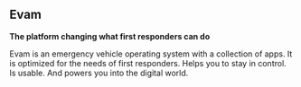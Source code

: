 ## Evam

**The platform changing what first responders can do**

Evam is an emergency vehicle operating system with a collection of apps. It is optimized for the needs of first responders. Helps you to stay in control. Is usable. And powers you into the digital world.
